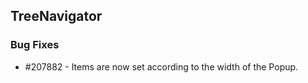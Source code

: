 ## TreeNavigator 

### Bug Fixes

* \#207882 - Items are now set according to the width of the Popup.